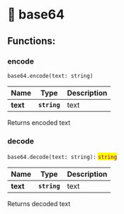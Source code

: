 # 🔡 base64

## Functions:

### encode

`base64.encode(text: string)`

| Name     | Type         | Description |
| -------- | ------------ | ----------- |
| **text** | **`string`** | text        |

Returns encoded text

### decode

`base64.decode(text: string):` <mark style="color:purple;">`string`</mark>

| Name     | Type         | Description |
| -------- | ------------ | ----------- |
| **text** | **`string`** | text        |

Returns decoded text

